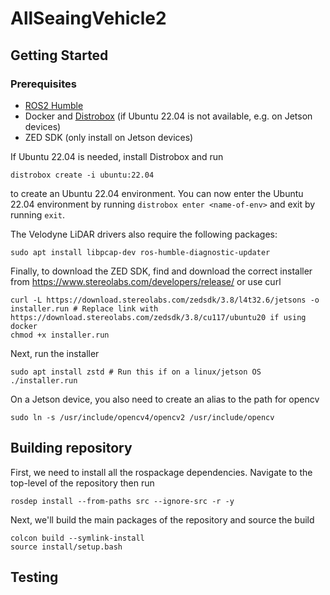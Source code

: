 # AllSeaingVehicle2

## Getting Started

### Prerequisites

- [ROS2 Humble](https://docs.ros.org/en/humble/Installation.html)
- Docker and [Distrobox](https://github.com/89luca89/distrobox) (if Ubuntu 22.04 is not available, e.g. on Jetson devices)
- ZED SDK (only install on Jetson devices)

If Ubuntu 22.04 is needed, install Distrobox and run 

```
distrobox create -i ubuntu:22.04
```

to create an Ubuntu 22.04 environment. You can now enter the Ubuntu 22.04 environment by running `distrobox enter <name-of-env>` and exit by running `exit`.

The Velodyne LiDAR drivers also require the following packages:

```
sudo apt install libpcap-dev ros-humble-diagnostic-updater
```

Finally, to download the ZED SDK, find and download the correct installer from https://www.stereolabs.com/developers/release/ or use curl

```
curl -L https://download.stereolabs.com/zedsdk/3.8/l4t32.6/jetsons -o installer.run # Replace link with https://download.stereolabs.com/zedsdk/3.8/cu117/ubuntu20 if using docker
chmod +x installer.run 
```

Next, run the installer

```
sudo apt install zstd # Run this if on a linux/jetson OS
./installer.run
```

On a Jetson device, you also need to create an alias to the path for opencv

```
sudo ln -s /usr/include/opencv4/opencv2 /usr/include/opencv 
```

## Building repository

First, we need to install all the rospackage dependencies. Navigate to the top-level of the repository then run

```
rosdep install --from-paths src --ignore-src -r -y 
```

Next, we'll build the main packages of the repository and source the build

```
colcon build --symlink-install
source install/setup.bash
```

## Testing
